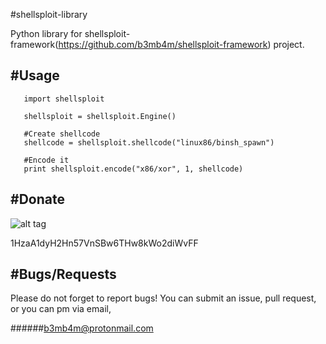 #shellsploit-library


Python library for shellsploit-framework(https://github.com/b3mb4m/shellsploit-framework) project.


#Usage
----------

       import shellsploit

       shellsploit = shellsploit.Engine()
       
       #Create shellcode
       shellcode = shellsploit.shellcode("linux86/binsh_spawn")
      
       #Encode it
       print shellsploit.encode("x86/xor", 1, shellcode)
       
       
#Donate 
--------

![alt tag](http://i.hizliresim.com/QQ85a3.png)


1HzaA1dyH2Hn57VnSBw6THw8kWo2diWvFF
       
       
       
#Bugs/Requests
---------------

Please do not forget to report bugs! You can submit an issue, pull request, or you can pm via email,


######b3mb4m@protonmail.com
